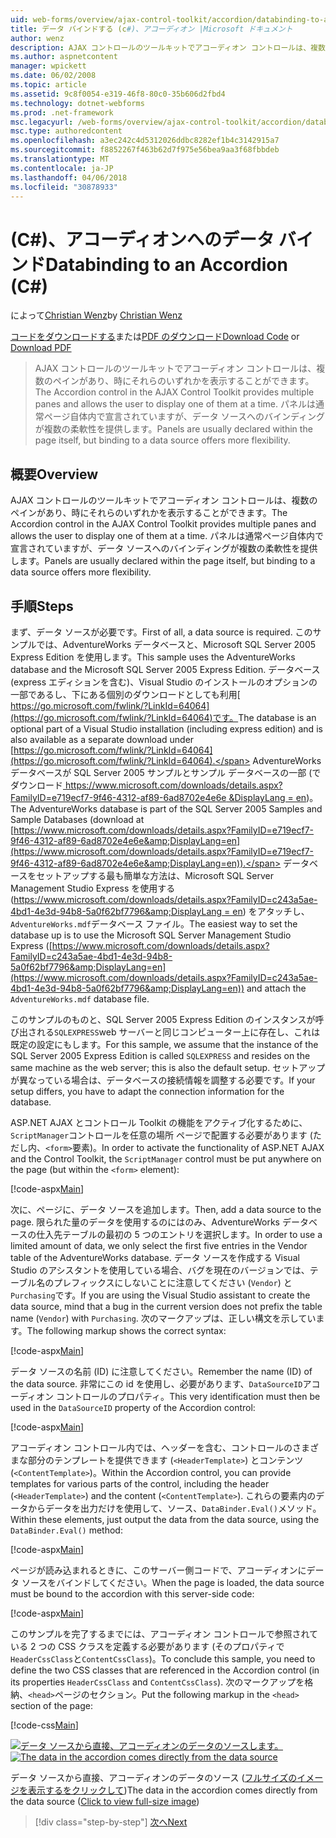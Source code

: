 ```yaml
---
uid: web-forms/overview/ajax-control-toolkit/accordion/databinding-to-an-accordion-cs
title: データ バインドする (c#)、アコーディオン |Microsoft ドキュメント
author: wenz
description: AJAX コントロールのツールキットでアコーディオン コントロールは、複数のペインがあり、時にそれらのいずれかを表示することができます。 パネルは通常、w を宣言しています.
ms.author: aspnetcontent
manager: wpickett
ms.date: 06/02/2008
ms.topic: article
ms.assetid: 9c8f0054-e319-46f8-80c0-35b606d2fbd4
ms.technology: dotnet-webforms
ms.prod: .net-framework
msc.legacyurl: /web-forms/overview/ajax-control-toolkit/accordion/databinding-to-an-accordion-cs
msc.type: authoredcontent
ms.openlocfilehash: a3ec242c4d5312026ddbc8282ef1b4c3142915a7
ms.sourcegitcommit: f8852267f463b62d7f975e56bea9aa3f68fbbdeb
ms.translationtype: MT
ms.contentlocale: ja-JP
ms.lasthandoff: 04/06/2018
ms.locfileid: "30878933"
---
```

<a name="databinding-to-an-accordion-c"></a><span data-ttu-id="7824e-104">(C#)、アコーディオンへのデータ バインド</span><span class="sxs-lookup"><span data-stu-id="7824e-104">Databinding to an Accordion (C#)</span></span>
====================
<span data-ttu-id="7824e-105">によって[Christian Wenz](https://github.com/wenz)</span><span class="sxs-lookup"><span data-stu-id="7824e-105">by [Christian Wenz](https://github.com/wenz)</span></span>

<span data-ttu-id="7824e-106">[コードをダウンロードする](http://download.microsoft.com/download/5/6/d/56d50cef-2011-4c8f-9891-7edc6dc57df9/Accordion1.cs.zip)または[PDF のダウンロード](http://download.microsoft.com/download/6/7/1/6718d452-ff89-4d3f-a90e-c74ec2d636a3/accordion1CS.pdf)</span><span class="sxs-lookup"><span data-stu-id="7824e-106">[Download Code](http://download.microsoft.com/download/5/6/d/56d50cef-2011-4c8f-9891-7edc6dc57df9/Accordion1.cs.zip) or [Download PDF](http://download.microsoft.com/download/6/7/1/6718d452-ff89-4d3f-a90e-c74ec2d636a3/accordion1CS.pdf)</span></span>

> <span data-ttu-id="7824e-107">AJAX コントロールのツールキットでアコーディオン コントロールは、複数のペインがあり、時にそれらのいずれかを表示することができます。</span><span class="sxs-lookup"><span data-stu-id="7824e-107">The Accordion control in the AJAX Control Toolkit provides multiple panes and allows the user to display one of them at a time.</span></span> <span data-ttu-id="7824e-108">パネルは通常ページ自体内で宣言されていますが、データ ソースへのバインディングが複数の柔軟性を提供します。</span><span class="sxs-lookup"><span data-stu-id="7824e-108">Panels are usually declared within the page itself, but binding to a data source offers more flexibility.</span></span>


## <a name="overview"></a><span data-ttu-id="7824e-109">概要</span><span class="sxs-lookup"><span data-stu-id="7824e-109">Overview</span></span>

<span data-ttu-id="7824e-110">AJAX コントロールのツールキットでアコーディオン コントロールは、複数のペインがあり、時にそれらのいずれかを表示することができます。</span><span class="sxs-lookup"><span data-stu-id="7824e-110">The Accordion control in the AJAX Control Toolkit provides multiple panes and allows the user to display one of them at a time.</span></span> <span data-ttu-id="7824e-111">パネルは通常ページ自体内で宣言されていますが、データ ソースへのバインディングが複数の柔軟性を提供します。</span><span class="sxs-lookup"><span data-stu-id="7824e-111">Panels are usually declared within the page itself, but binding to a data source offers more flexibility.</span></span>

## <a name="steps"></a><span data-ttu-id="7824e-112">手順</span><span class="sxs-lookup"><span data-stu-id="7824e-112">Steps</span></span>

<span data-ttu-id="7824e-113">まず、データ ソースが必要です。</span><span class="sxs-lookup"><span data-stu-id="7824e-113">First of all, a data source is required.</span></span> <span data-ttu-id="7824e-114">このサンプルでは、AdventureWorks データベースと、Microsoft SQL Server 2005 Express Edition を使用します。</span><span class="sxs-lookup"><span data-stu-id="7824e-114">This sample uses the AdventureWorks database and the Microsoft SQL Server 2005 Express Edition.</span></span> <span data-ttu-id="7824e-115">データベース (express エディションを含む)、Visual Studio のインストールのオプションの一部であるし、下にある個別のダウンロードとしても利用[ https://go.microsoft.com/fwlink/?LinkId=64064](https://go.microsoft.com/fwlink/?LinkId=64064)です。</span><span class="sxs-lookup"><span data-stu-id="7824e-115">The database is an optional part of a Visual Studio installation (including express edition) and is also available as a separate download under [https://go.microsoft.com/fwlink/?LinkId=64064](https://go.microsoft.com/fwlink/?LinkId=64064).</span></span> <span data-ttu-id="7824e-116">AdventureWorks データベースが SQL Server 2005 サンプルとサンプル データベースの一部 (でダウンロード[ https://www.microsoft.com/downloads/details.aspx?FamilyID=e719ecf7-9f46-4312-af89-6ad8702e4e6e &amp;DisplayLang = en](https://www.microsoft.com/downloads/details.aspx?FamilyID=e719ecf7-9f46-4312-af89-6ad8702e4e6e&amp;DisplayLang=en))。</span><span class="sxs-lookup"><span data-stu-id="7824e-116">The AdventureWorks database is part of the SQL Server 2005 Samples and Sample Databases (download at [https://www.microsoft.com/downloads/details.aspx?FamilyID=e719ecf7-9f46-4312-af89-6ad8702e4e6e&amp;DisplayLang=en](https://www.microsoft.com/downloads/details.aspx?FamilyID=e719ecf7-9f46-4312-af89-6ad8702e4e6e&amp;DisplayLang=en)).</span></span> <span data-ttu-id="7824e-117">データベースをセットアップする最も簡単な方法は、Microsoft SQL Server Management Studio Express を使用する ([https://www.microsoft.com/downloads/details.aspx?FamilyID=c243a5ae-4bd1-4e3d-94b8-5a0f62bf7796&amp;DisplayLang = en](https://www.microsoft.com/downloads/details.aspx?FamilyID=c243a5ae-4bd1-4e3d-94b8-5a0f62bf7796&amp;DisplayLang=en)) をアタッチし、`AdventureWorks.mdf`データベース ファイル。</span><span class="sxs-lookup"><span data-stu-id="7824e-117">The easiest way to set the database up is to use the Microsoft SQL Server Management Studio Express ([https://www.microsoft.com/downloads/details.aspx?FamilyID=c243a5ae-4bd1-4e3d-94b8-5a0f62bf7796&amp;DisplayLang=en](https://www.microsoft.com/downloads/details.aspx?FamilyID=c243a5ae-4bd1-4e3d-94b8-5a0f62bf7796&amp;DisplayLang=en)) and attach the `AdventureWorks.mdf` database file.</span></span>

<span data-ttu-id="7824e-118">このサンプルのものと、SQL Server 2005 Express Edition のインスタンスが呼び出される`SQLEXPRESS`web サーバーと同じコンピューター上に存在し、これは既定の設定にもします。</span><span class="sxs-lookup"><span data-stu-id="7824e-118">For this sample, we assume that the instance of the SQL Server 2005 Express Edition is called `SQLEXPRESS` and resides on the same machine as the web server; this is also the default setup.</span></span> <span data-ttu-id="7824e-119">セットアップが異なっている場合は、データベースの接続情報を調整する必要です。</span><span class="sxs-lookup"><span data-stu-id="7824e-119">If your setup differs, you have to adapt the connection information for the database.</span></span>

<span data-ttu-id="7824e-120">ASP.NET AJAX とコントロール Toolkit の機能をアクティブ化するために、`ScriptManager`コントロールを任意の場所 ページで配置する必要があります (ただし内、`<form>`要素)。</span><span class="sxs-lookup"><span data-stu-id="7824e-120">In order to activate the functionality of ASP.NET AJAX and the Control Toolkit, the `ScriptManager` control must be put anywhere on the page (but within the `<form>` element):</span></span>

[!code-aspx[Main](databinding-to-an-accordion-cs/samples/sample1.aspx)]

<span data-ttu-id="7824e-121">次に、ページに、データ ソースを追加します。</span><span class="sxs-lookup"><span data-stu-id="7824e-121">Then, add a data source to the page.</span></span> <span data-ttu-id="7824e-122">限られた量のデータを使用するのにはのみ、AdventureWorks データベースの仕入先テーブルの最初の 5 つのエントリを選択します。</span><span class="sxs-lookup"><span data-stu-id="7824e-122">In order to use a limited amount of data, we only select the first five entries in the Vendor table of the AdventureWorks database.</span></span> <span data-ttu-id="7824e-123">データ ソースを作成する Visual Studio のアシスタントを使用している場合、バグを現在のバージョンでは、テーブル名のプレフィックスにしないことに注意してください (`Vendor`) と`Purchasing`です。</span><span class="sxs-lookup"><span data-stu-id="7824e-123">If you are using the Visual Studio assistant to create the data source, mind that a bug in the current version does not prefix the table name (`Vendor`) with `Purchasing`.</span></span> <span data-ttu-id="7824e-124">次のマークアップは、正しい構文を示しています。</span><span class="sxs-lookup"><span data-stu-id="7824e-124">The following markup shows the correct syntax:</span></span>

[!code-aspx[Main](databinding-to-an-accordion-cs/samples/sample2.aspx)]

<span data-ttu-id="7824e-125">データ ソースの名前 (ID) に注意してください。</span><span class="sxs-lookup"><span data-stu-id="7824e-125">Remember the name (ID) of the data source.</span></span> <span data-ttu-id="7824e-126">非常にこの id を使用し、必要があります、`DataSourceID`アコーディオン コントロールのプロパティ。</span><span class="sxs-lookup"><span data-stu-id="7824e-126">This very identification must then be used in the `DataSourceID` property of the Accordion control:</span></span>

[!code-aspx[Main](databinding-to-an-accordion-cs/samples/sample3.aspx)]

<span data-ttu-id="7824e-127">アコーディオン コントロール内では、ヘッダーを含む、コントロールのさまざまな部分のテンプレートを提供できます (`<HeaderTemplate>`) とコンテンツ (`<ContentTemplate>`)。</span><span class="sxs-lookup"><span data-stu-id="7824e-127">Within the Accordion control, you can provide templates for various parts of the control, including the header (`<HeaderTemplate>`) and the content (`<ContentTemplate>`).</span></span> <span data-ttu-id="7824e-128">これらの要素内のデータからデータを出力だけを使用して、ソース、`DataBinder.Eval()`メソッド。</span><span class="sxs-lookup"><span data-stu-id="7824e-128">Within these elements, just output the data from the data source, using the `DataBinder.Eval()` method:</span></span>

[!code-aspx[Main](databinding-to-an-accordion-cs/samples/sample4.aspx)]

<span data-ttu-id="7824e-129">ページが読み込まれるときに、このサーバー側コードで、アコーディオンにデータ ソースをバインドしてください。</span><span class="sxs-lookup"><span data-stu-id="7824e-129">When the page is loaded, the data source must be bound to the accordion with this server-side code:</span></span>

[!code-aspx[Main](databinding-to-an-accordion-cs/samples/sample5.aspx)]

<span data-ttu-id="7824e-130">このサンプルを完了するまでには、アコーディオン コントロールで参照されている 2 つの CSS クラスを定義する必要があります (そのプロパティで`HeaderCssClass`と`ContentCssClass`)。</span><span class="sxs-lookup"><span data-stu-id="7824e-130">To conclude this sample, you need to define the two CSS classes that are referenced in the Accordion control (in its properties `HeaderCssClass` and `ContentCssClass`).</span></span> <span data-ttu-id="7824e-131">次のマークアップを格納、`<head>`ページのセクション。</span><span class="sxs-lookup"><span data-stu-id="7824e-131">Put the following markup in the `<head>` section of the page:</span></span>

[!code-css[Main](databinding-to-an-accordion-cs/samples/sample6.css)]


<span data-ttu-id="7824e-132">[![データ ソースから直接、アコーディオンのデータのソースします。](databinding-to-an-accordion-cs/_static/image2.png)](databinding-to-an-accordion-cs/_static/image1.png)</span><span class="sxs-lookup"><span data-stu-id="7824e-132">[![The data in the accordion comes directly from the data source](databinding-to-an-accordion-cs/_static/image2.png)](databinding-to-an-accordion-cs/_static/image1.png)</span></span>

<span data-ttu-id="7824e-133">データ ソースから直接、アコーディオンのデータのソース ([フルサイズのイメージを表示するをクリックして](databinding-to-an-accordion-cs/_static/image3.png))</span><span class="sxs-lookup"><span data-stu-id="7824e-133">The data in the accordion comes directly from the data source ([Click to view full-size image](databinding-to-an-accordion-cs/_static/image3.png))</span></span>

> [!div class="step-by-step"]
> [<span data-ttu-id="7824e-134">次へ</span><span class="sxs-lookup"><span data-stu-id="7824e-134">Next</span></span>](dynamically-adding-an-accordion-pane-cs.md)
